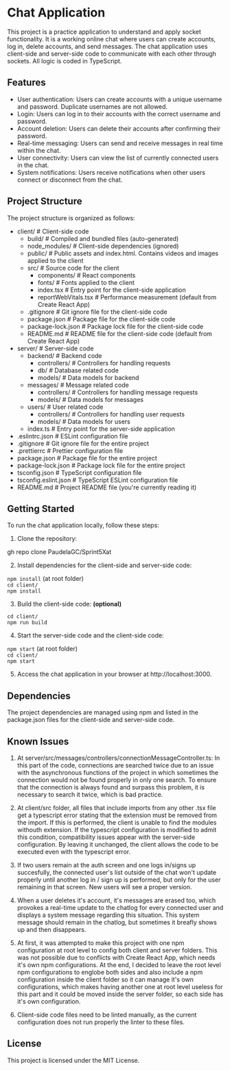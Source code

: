 # Chat Application

This project is a practice application to understand and apply socket functionality. It is a working online chat where users can create accounts, log in, delete accounts, and send messages. The chat application uses client-side and server-side code to communicate with each other through sockets.
All logic is coded in TypeScript.

## Features

- User authentication: Users can create accounts with a unique username and password. Duplicate usernames are not allowed.
- Login: Users can log in to their accounts with the correct username and password.
- Account deletion: Users can delete their accounts after confirming their password.
- Real-time messaging: Users can send and receive messages in real time within the chat.
- User connectivity: Users can view the list of currently connected users in the chat.
- System notifications: Users receive notifications when other users connect or disconnect from the chat.

## Project Structure

The project structure is organized as follows:

- client/                  # Client-side code
  - build/                 # Compiled and bundled files (auto-generated)
  - node_modules/          # Client-side dependencies (ignored)
  - public/                # Public assets and index.html. Contains videos and images applied to the client
  - src/                   # Source code for the client
    - components/          # React components
    - fonts/               # Fonts applied to the client
    - index.tsx            # Entry point for the client-side application
    - reportWebVitals.tsx  # Performance measurement (default from Create React App)
  - .gitignore             # Git ignore file for the client-side code
  - package.json           # Package file for the client-side code
  - package-lock.json      # Package lock file for the client-side code
  - README.md              # README file for the client-side code (default from Create React App)
- server/                  # Server-side code
  - backend/               # Backend code
    - controllers/         # Controllers for handling requests
    - db/                  # Database related code
    - models/              # Data models for backend
  - messages/              # Message related code
    - controllers/         # Controllers for handling message requests
    - models/              # Data models for messages
  - users/                 # User related code
    - controllers/         # Controllers for handling user requests
    - models/              # Data models for users
  - index.ts               # Entry point for the server-side application
- .eslintrc.json           # ESLint configuration file
- .gitignore               # Git ignore file for the entire project
- .prettierrc              # Prettier configuration file
- package.json             # Package file for the entire project
- package-lock.json        # Package lock file for the entire project
- tsconfig.json            # TypeScript configuration file
- tsconfig.eslint.json     # TypeScript ESLint configuration file
- README.md                # Project README file (you're currently reading it)


## Getting Started

To run the chat application locally, follow these steps:

1. Clone the repository:

gh repo clone PaudelaGC/Sprint5Xat

2. Install dependencies for the client-side and server-side code:

`npm install` (at root folder)  
`cd client/`  
`npm install`

3. Build the client-side code: **(optional)**

`cd client/`  
`npm run build`

4. Start the server-side code and the client-side code:

`npm start` (at root folder)  
`cd client/`  
`npm start`

5. Access the chat application in your browser at http://localhost:3000.

## Dependencies
The project dependencies are managed using npm and listed in the package.json files for the client-side and server-side code.

## Known Issues

1. At server/src/messages/controllers/connectionMessageController.ts: In this part of the code, connections are searched twice due to
an issue with the asynchronous functions of the project in which sometimes the connection would not be found properly in only one search.
To ensure that the connection is always found and surpass this problem, it is necessary to search it twice, which is bad practice.

2. At client/src folder, all files that include imports from any other .tsx file get a typescript error stating that the extension must be
removed from the import. If this is performed, the client is unable to find the modules withouth extension. If the typescript configuration is
modified to admit this condition, compatibility issues appear with the server-side configuration. By leaving it unchanged, the client allows
the code to be executed even with the typescript error.

3. If two users remain at the auth screen and one logs in/signs up succesfully, the connected user's list outside of the chat won't update
properly until another log in / sign up is performed, but only for the user remaining in that screen. New users will see a proper version.

4. When a user deletes it's account, it's messages are erased too, which provokes a real-time update to the chatlog for every connected user
and displays a system message regarding this situation. This system message should remain in the chatlog, but sometimes it breafly shows up
and then disappears.

5. At first, it was attempted to make this project with one npm configuration at root level to config both client and server folders.
This was not possible due to conflicts with Create React App, which needs it's own npm configurations. At the end, I decided to leave
the root level npm configurations to englobe both sides and also include a npm configuration inside the client folder so it can
manage it's own configurations, which makes having another one at root level useless for this part and it could be moved inside the
server folder, so each side has it's own configuration.

6. Client-side code files need to be linted manually, as the current configuration does not run properly the linter to these files.

## License
This project is licensed under the MIT License.
